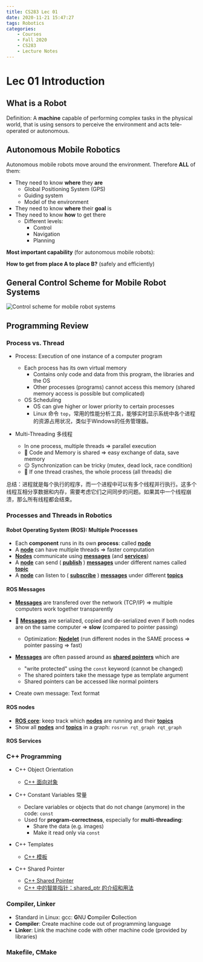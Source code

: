 ```yaml
---
title: CS283 Lec 01
date: 2020-11-21 15:47:27
tags: Robotics
categories:
    - Courses
    - Fall 2020
    - CS283
    - Lecture Notes
---
```


# Lec 01 Introduction

## What is a Robot

Definition: A **machine** capable of performing complex tasks in the physical world, 
that is using sensors to perceive the environment and acts tele-operated or autonomous.

## Autonomous Mobile Robotics

Autonomous mobile robots move around the environment.
Therefore **ALL** of them: 
* They need to know **where** they **are**
  * Global Positioning System (GPS)
  * Guiding system
  * Model of the environment
* They need to know **where** their **goal** is
* They need to know **how** to get there
  * Different levels:
    * Control
    * Navigation
    * Planning

**Most important capability** (for autonomous mobile robots): 

**How to get from place A to place B?** (safely and efficiently)

## General Control Scheme for Mobile Robot Systems

![Control scheme for mobile robot systems](Lec01_1.jpg)

## Programming Review

### Process vs. Thread

* Process: Execution of one instance of a computer program
  * Each process has its own virtual memory
    * Contains only code and data from this program, the libraries and the OS
    * Other processes (programs) cannot access this memory (shared memory access is possible but complicated)
  * OS Scheduling
    * OS can give higher or lower priority to certain processes
    * Linux 命令 `top`，常用的性能分析工具，能够实时显示系统中各个进程的资源占用状况，类似于Windows的任务管理器。

* Multi-Threading 多线程
  * In one process, multiple threads => parallel execution
  * 🙂 Code and Memory is shared => easy exchange of data, save memory
  * 😐 Synchronization can be tricky (mutex, dead lock, race condition)
  * 🙁 If one thread crashes, the whole process (all threads) die

总结：进程就是每个执行的程序，而一个进程中可以有多个线程并行执行。这多个线程互相分享数据和内存，需要考虑它们之间同步的问题。如果其中一个线程崩溃，那么所有线程都会结束。

### Processes and Threads in Robotics 

#### Robot Operating System (ROS): Multiple Processes

* Each **component** runs in its own **process**: called <u>**node**</u>
* A <u>**node**</u> can have multiple threads => faster computation
* <u>**Nodes**</u> communicate using <u>**messages**</u> (and <u>**services**</u>)
* A <u>**node**</u> can send ( <u>**publish**</u> ) <u>**messages**</u> under different names called <u>**topic**</u>
* A <u>**node**</u> can listen to ( <u>**subscribe**</u> ) <u>**messages**</u> under different <u>**topics**</u>

#### ROS Messages
* <u>**Messages**</u> are transfered over the network (TCP/IP) => multiple computers work together transparently
* 🙁 <u>**Messages**</u> are serialized, copied and de-serialized even if both nodes are on the same computer => **slow** (compared to pointer passing)
  * Optimization: <u>**Nodelet**</u> (run different nodes in the SAME process => pointer passing => fast)
* <u>**Messages**</u> are often passed around as <u>**shared pointers**</u> which are 
  * "write protected" using the `const` keyword (cannot be changed)
  * The shared pointers take the message type as template argument
  * Shared pointers can be accessed like normal pointers

* Create own message: Text format

#### ROS nodes
* <u>**ROS core**</u>: keep track which <u>**nodes**</u> are running and their <u>**topics**</u>
* Show all <u>**nodes**</u> and <u>**topics**</u> in a graph: `rosrun rqt_graph rqt_graph`

#### ROS Services

### C++ Programming

* C++ Object Orientation
  * [C++ 面向对象](https://www.runoob.com/cplusplus/cpp-classes-objects.html)

* C++ Constant Variables 常量
  * Declare variables or objects that do not change (anymore) in the code: `const`
  * Used for **program-correctness**, especially for **multi-threading**:
    * Share the data (e.g. images)
    * Make it read only via `const`

* C++ Templates
  * [C++ 模板](https://www.runoob.com/cplusplus/cpp-templates.html)

* C++ Shared Pointer
  * [C++ Shared Pointer](https://en.cppreference.com/w/cpp/memory/shared_ptr)
  * [C++ 中的智能指针：shared_ptr 的介绍和用法](https://blog.csdn.net/thinkerleo1997/article/details/78754919)

### Compiler, Linker

* Standard in Linux: gcc: **G**NU **C**ompiler **C**ollection
* **Compiler**: Create machine code out of programming language
* **Linker**: Link the machine code with other machine code (provided by libraries)

### Makefile, CMake

